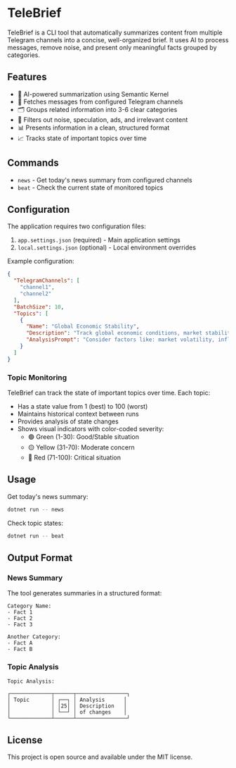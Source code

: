 # TeleBrief

TeleBrief is a CLI tool that automatically summarizes content from multiple Telegram channels into a concise,
well-organized brief. It uses AI to process messages, remove noise, and present only meaningful facts grouped by
categories.

## Features

- 🤖 AI-powered summarization using Semantic Kernel
- 📱 Fetches messages from configured Telegram channels
- 🗂️ Groups related information into 3-6 clear categories
- 🚫 Filters out noise, speculation, ads, and irrelevant content
- 📊 Presents information in a clean, structured format
- 📈 Tracks state of important topics over time

## Commands

- `news` - Get today's news summary from configured channels
- `beat` - Check the current state of monitored topics

## Configuration

The application requires two configuration files:

1. `app.settings.json` (required) - Main application settings
2. `local.settings.json` (optional) - Local environment overrides

Example configuration:

```json
{
  "TelegramChannels": [
    "channel1",
    "channel2"
  ],
  "BatchSize": 10,
  "Topics": [
    {
      "Name": "Global Economic Stability",
      "Description": "Track global economic conditions, market stability, and financial risks.",
      "AnalysisPrompt": "Consider factors like: market volatility, inflation rates, currency stability, trade relations, and economic growth indicators. Higher numbers indicate increased economic risks and instability."
    }
  ]
}
```

### Topic Monitoring

TeleBrief can track the state of important topics over time. Each topic:
- Has a state value from 1 (best) to 100 (worst)
- Maintains historical context between runs
- Provides analysis of state changes
- Shows visual indicators with color-coded severity:
  - 🟢 Green (1-30): Good/Stable situation
  - 🟡 Yellow (31-70): Moderate concern
  - 🔴 Red (71-100): Critical situation

## Usage

Get today's news summary:

```bash
dotnet run -- news
```

Check topic states:

```bash
dotnet run -- beat
```

## Output Format

### News Summary

The tool generates summaries in a structured format:

```
Category Name:
- Fact 1
- Fact 2
- Fact 3

Another Category:
- Fact A
- Fact B
```

### Topic Analysis

```
Topic Analysis:

┌─────────────┬──────┬────────────────┐
│ Topic       │ ┌──┐ │ Analysis      │
│             │ │25│ │ Description   │
│             │ └──┘ │ of changes    │
└─────────────┴──────┴────────────────┘
```

## License

This project is open source and available under the MIT license.
